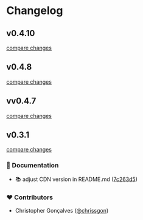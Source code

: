 # Changelog


## v0.4.10

[compare changes](https://github.com/chrissgon/perfectui/compare/v0.4.9...v0.4.10)

## v0.4.8

[compare changes](https://github.com/chrissgon/perfectui/compare/vv0.4.7...v0.4.8)

## vv0.4.7

[compare changes](https://github.com/chrissgon/perfectui/compare/v0.4.5...vv0.4.7)

## v0.3.1

[compare changes](https://github.com/chrissgon/perfectui/compare/0.3.0...v0.3.1)

### 📖 Documentation

- :books: adjust CDN version in README.md ([7c263d5](https://github.com/chrissgon/perfectui/commit/7c263d5))

### ❤️ Contributors

- Christopher Gonçalves ([@chrissgon](http://github.com/chrissgon))

